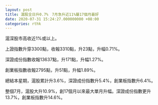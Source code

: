 ```yaml
---
layout: post
title: 滬股全日升0.7%　7月急升近11%屬17個月最好
date: 2020-07-31 15:24:27.000000000 +08:00
categories: rthk
---
```


滬深股市高收近1%或以上。

上證指數升穿3300點，收報3310點，升23點，升幅0.71%。

深證成份指數收報13637點，升171點，升幅1.27%。

創業板指數收報2795點，升51點，升幅1.89%。

總結本星期，滬股累計升3.6%，深證成份指數升5.4%，創業板指數升6.4%。

整個7月，滬股大升10.9%，創17個月以來最大單月升幅。深證成份指數更升13.7%，創業板指數升14.6%。
